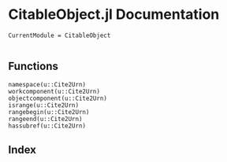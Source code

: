 # CitableObject.jl Documentation
```@meta
CurrentModule = CitableObject
```
```@contents
```
## Functions
```@docs
namespace(u::Cite2Urn)
workcomponent(u::Cite2Urn)
objectcomponent(u::Cite2Urn)
isrange(u::Cite2Urn)
rangebegin(u::Cite2Urn)
rangeend(u::Cite2Urn)
hassubref(u::Cite2Urn)
```
## Index
```@index
```

